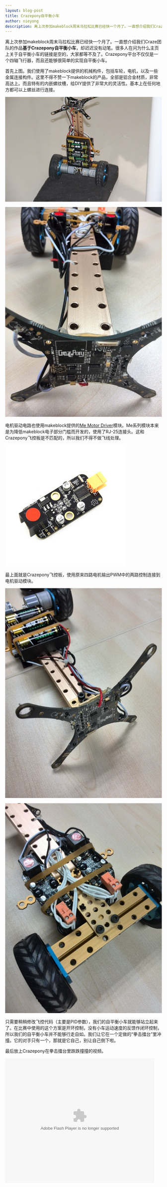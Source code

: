 ```yaml
---
layout: blog-post
title: Crazepony自平衡小车
author: nieyong
description: 离上次参加makeblock周末马拉松比赛已经快一个月了。一直想介绍我们Craze团队的作品——Crazepony自平衡小车，却迟迟没有动笔。很多人在问为什么主页上关于自平衡小车的链接是空的，大家都等不及了。Crazepony平台不仅仅是一个四轴飞行器，而且还能够很简单的实现自平衡小车。
---
```


离上次参加makeblock周末马拉松比赛已经快一个月了。一直想介绍我们Craze团队的作品**基于Crazepony自平衡小车**，却迟迟没有动笔。很多人在问为什么主页上关于自平衡小车的链接是空的，大家都等不及了。Crazepony平台不仅仅是一个四轴飞行器，而且还能够很简单的实现自平衡小车。

首先上图。我们使用了makeblock提供的机械构件，包括车轮，电机，以及一些金属连接构件。这里不得不赞一下makeblock的产品，全部是铝合金材质，非常高达上。而且特有的内嵌螺纹槽，给DIY提供了非常大的灵活性。基本上在任何地方都可以上螺丝进行连接。

![](/assets/img/vehicle-1.jpg)

![](/assets/img/vehicle-4.jpg)

电机驱动电路也使用makeblock提供的[Me Motor Driver](http://www.makeblock.cc/me-motor-driver-v2-0/)模块。Me系列模块本来是为降低makeblock电子部分门槛而开发的，使用了RJ-25连接头。这和Crazepony飞控板是不匹配的，所以我们不得不做飞线处理。

![](/assets/img/vehicle-2.jpg)

最上面就是Crazepony飞控板，使用原来四路电机输出PWM中的两路控制连接到电机驱动模块。

![](/assets/img/vehicle-3.jpg)

![](/assets/img/vehicle-5.jpg)

只需要稍稍修改飞控代码（主要是PID参数），我们的自平衡小车就能够站立起来了。在比赛中使用的这个方案是开环控制，没有小车运动速度的反馈作闭环控制，所以我们的自平衡小车并不能够行走自如。我们让它在一个定做的“拳击擂台”里冲撞。它的对手只有一个，那就是它自己，别让自己倒下啦。

最后放上Crazepony在拳击擂台里跌跌撞撞的视频。


<embed src="http://player.youku.com/player.php/sid/XNzYwNTA2NjUy/v.swf" allowFullScreen="true" quality="high" width="480" height="400" align="middle" allowScriptAccess="always" type="application/x-shockwave-flash"></embed>
